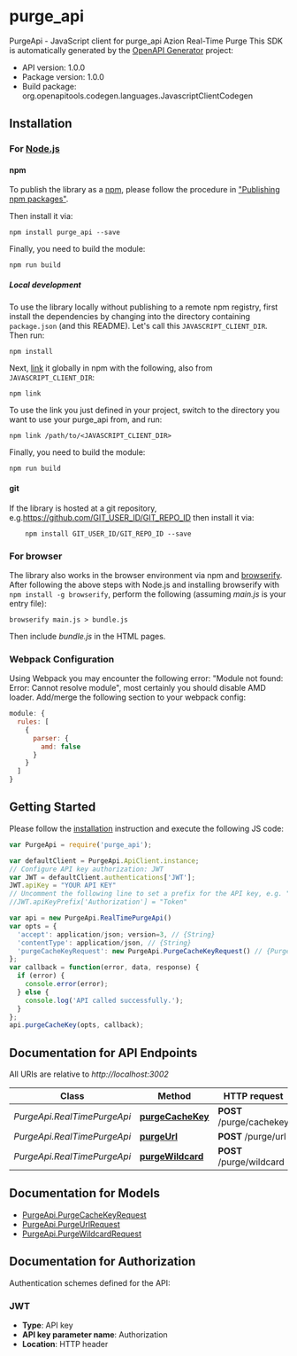 # purge_api

PurgeApi - JavaScript client for purge_api
Azion Real-Time Purge
This SDK is automatically generated by the [OpenAPI Generator](https://openapi-generator.tech) project:

- API version: 1.0.0
- Package version: 1.0.0
- Build package: org.openapitools.codegen.languages.JavascriptClientCodegen

## Installation

### For [Node.js](https://nodejs.org/)

#### npm

To publish the library as a [npm](https://www.npmjs.com/), please follow the procedure in ["Publishing npm packages"](https://docs.npmjs.com/getting-started/publishing-npm-packages).

Then install it via:

```shell
npm install purge_api --save
```

Finally, you need to build the module:

```shell
npm run build
```

##### Local development

To use the library locally without publishing to a remote npm registry, first install the dependencies by changing into the directory containing `package.json` (and this README). Let's call this `JAVASCRIPT_CLIENT_DIR`. Then run:

```shell
npm install
```

Next, [link](https://docs.npmjs.com/cli/link) it globally in npm with the following, also from `JAVASCRIPT_CLIENT_DIR`:

```shell
npm link
```

To use the link you just defined in your project, switch to the directory you want to use your purge_api from, and run:

```shell
npm link /path/to/<JAVASCRIPT_CLIENT_DIR>
```

Finally, you need to build the module:

```shell
npm run build
```

#### git

If the library is hosted at a git repository, e.g.https://github.com/GIT_USER_ID/GIT_REPO_ID
then install it via:

```shell
    npm install GIT_USER_ID/GIT_REPO_ID --save
```

### For browser

The library also works in the browser environment via npm and [browserify](http://browserify.org/). After following
the above steps with Node.js and installing browserify with `npm install -g browserify`,
perform the following (assuming *main.js* is your entry file):

```shell
browserify main.js > bundle.js
```

Then include *bundle.js* in the HTML pages.

### Webpack Configuration

Using Webpack you may encounter the following error: "Module not found: Error:
Cannot resolve module", most certainly you should disable AMD loader. Add/merge
the following section to your webpack config:

```javascript
module: {
  rules: [
    {
      parser: {
        amd: false
      }
    }
  ]
}
```

## Getting Started

Please follow the [installation](#installation) instruction and execute the following JS code:

```javascript
var PurgeApi = require('purge_api');

var defaultClient = PurgeApi.ApiClient.instance;
// Configure API key authorization: JWT
var JWT = defaultClient.authentications['JWT'];
JWT.apiKey = "YOUR API KEY"
// Uncomment the following line to set a prefix for the API key, e.g. "Token" (defaults to null)
//JWT.apiKeyPrefix['Authorization'] = "Token"

var api = new PurgeApi.RealTimePurgeApi()
var opts = {
  'accept': application/json; version=3, // {String} 
  'contentType': application/json, // {String} 
  'purgeCacheKeyRequest': new PurgeApi.PurgeCacheKeyRequest() // {PurgeCacheKeyRequest} 
};
var callback = function(error, data, response) {
  if (error) {
    console.error(error);
  } else {
    console.log('API called successfully.');
  }
};
api.purgeCacheKey(opts, callback);

```

## Documentation for API Endpoints

All URIs are relative to *http://localhost:3002*

Class | Method | HTTP request | Description
------------ | ------------- | ------------- | -------------
*PurgeApi.RealTimePurgeApi* | [**purgeCacheKey**](docs/RealTimePurgeApi.md#purgeCacheKey) | **POST** /purge/cachekey | /purge/cachekey
*PurgeApi.RealTimePurgeApi* | [**purgeUrl**](docs/RealTimePurgeApi.md#purgeUrl) | **POST** /purge/url | /purge/url
*PurgeApi.RealTimePurgeApi* | [**purgeWildcard**](docs/RealTimePurgeApi.md#purgeWildcard) | **POST** /purge/wildcard | /purge/wildcard


## Documentation for Models

 - [PurgeApi.PurgeCacheKeyRequest](docs/PurgeCacheKeyRequest.md)
 - [PurgeApi.PurgeUrlRequest](docs/PurgeUrlRequest.md)
 - [PurgeApi.PurgeWildcardRequest](docs/PurgeWildcardRequest.md)


## Documentation for Authorization


Authentication schemes defined for the API:
### JWT


- **Type**: API key
- **API key parameter name**: Authorization
- **Location**: HTTP header

